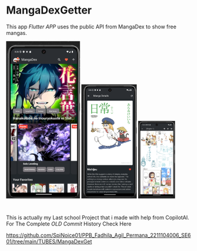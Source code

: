 # MangaDexGetter

This app *Flutter APP* uses the public API from MangaDex to show free mangas.

<img src="MdAsset/1.png" alt="MangaDexGetter" width="200"/>
<img src="MdAsset/2.png" alt="MangaDexGetter" width="150"/>
<img src="MdAsset/3.png" alt="MangaDexGetter" width="100"/>

# 

This is actually my Last school Project that i made with help from CopilotAI. For The Complete *OLD Commit* History Check Here 

https://github.com/SpiNoice01/PPB_Fadhila_Agil_Permana_2211104006_SE601/tree/main/TUBES/MangaDexGet